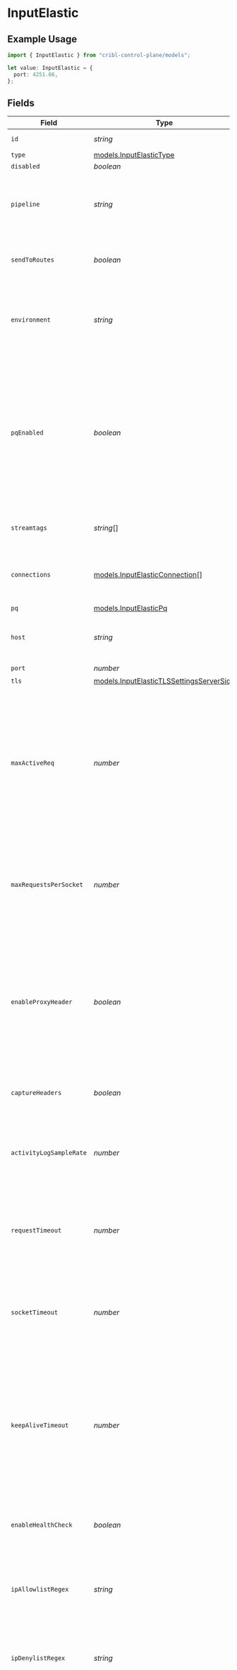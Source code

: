 # InputElastic

## Example Usage

```typescript
import { InputElastic } from "cribl-control-plane/models";

let value: InputElastic = {
  port: 4251.06,
};
```

## Fields

| Field                                                                                                                                                                                                                                                                                   | Type                                                                                                                                                                                                                                                                                    | Required                                                                                                                                                                                                                                                                                | Description                                                                                                                                                                                                                                                                             |
| --------------------------------------------------------------------------------------------------------------------------------------------------------------------------------------------------------------------------------------------------------------------------------------- | --------------------------------------------------------------------------------------------------------------------------------------------------------------------------------------------------------------------------------------------------------------------------------------- | --------------------------------------------------------------------------------------------------------------------------------------------------------------------------------------------------------------------------------------------------------------------------------------- | --------------------------------------------------------------------------------------------------------------------------------------------------------------------------------------------------------------------------------------------------------------------------------------- |
| `id`                                                                                                                                                                                                                                                                                    | *string*                                                                                                                                                                                                                                                                                | :heavy_minus_sign:                                                                                                                                                                                                                                                                      | Unique ID for this input                                                                                                                                                                                                                                                                |
| `type`                                                                                                                                                                                                                                                                                  | [models.InputElasticType](../models/inputelastictype.md)                                                                                                                                                                                                                                | :heavy_minus_sign:                                                                                                                                                                                                                                                                      | N/A                                                                                                                                                                                                                                                                                     |
| `disabled`                                                                                                                                                                                                                                                                              | *boolean*                                                                                                                                                                                                                                                                               | :heavy_minus_sign:                                                                                                                                                                                                                                                                      | N/A                                                                                                                                                                                                                                                                                     |
| `pipeline`                                                                                                                                                                                                                                                                              | *string*                                                                                                                                                                                                                                                                                | :heavy_minus_sign:                                                                                                                                                                                                                                                                      | Pipeline to process data from this Source before sending it through the Routes                                                                                                                                                                                                          |
| `sendToRoutes`                                                                                                                                                                                                                                                                          | *boolean*                                                                                                                                                                                                                                                                               | :heavy_minus_sign:                                                                                                                                                                                                                                                                      | Select whether to send data to Routes, or directly to Destinations.                                                                                                                                                                                                                     |
| `environment`                                                                                                                                                                                                                                                                           | *string*                                                                                                                                                                                                                                                                                | :heavy_minus_sign:                                                                                                                                                                                                                                                                      | Optionally, enable this config only on a specified Git branch. If empty, will be enabled everywhere.                                                                                                                                                                                    |
| `pqEnabled`                                                                                                                                                                                                                                                                             | *boolean*                                                                                                                                                                                                                                                                               | :heavy_minus_sign:                                                                                                                                                                                                                                                                      | Use a disk queue to minimize data loss when connected services block. See [Cribl Docs](https://docs.cribl.io/stream/persistent-queues) for PQ defaults (Cribl-managed Cloud Workers) and configuration options (on-prem and hybrid Workers).                                            |
| `streamtags`                                                                                                                                                                                                                                                                            | *string*[]                                                                                                                                                                                                                                                                              | :heavy_minus_sign:                                                                                                                                                                                                                                                                      | Tags for filtering and grouping in @{product}                                                                                                                                                                                                                                           |
| `connections`                                                                                                                                                                                                                                                                           | [models.InputElasticConnection](../models/inputelasticconnection.md)[]                                                                                                                                                                                                                  | :heavy_minus_sign:                                                                                                                                                                                                                                                                      | Direct connections to Destinations, and optionally via a Pipeline or a Pack                                                                                                                                                                                                             |
| `pq`                                                                                                                                                                                                                                                                                    | [models.InputElasticPq](../models/inputelasticpq.md)                                                                                                                                                                                                                                    | :heavy_minus_sign:                                                                                                                                                                                                                                                                      | N/A                                                                                                                                                                                                                                                                                     |
| `host`                                                                                                                                                                                                                                                                                  | *string*                                                                                                                                                                                                                                                                                | :heavy_minus_sign:                                                                                                                                                                                                                                                                      | Address to bind on. Defaults to 0.0.0.0 (all addresses).                                                                                                                                                                                                                                |
| `port`                                                                                                                                                                                                                                                                                  | *number*                                                                                                                                                                                                                                                                                | :heavy_check_mark:                                                                                                                                                                                                                                                                      | Port to listen on                                                                                                                                                                                                                                                                       |
| `tls`                                                                                                                                                                                                                                                                                   | [models.InputElasticTLSSettingsServerSide](../models/inputelastictlssettingsserverside.md)                                                                                                                                                                                              | :heavy_minus_sign:                                                                                                                                                                                                                                                                      | N/A                                                                                                                                                                                                                                                                                     |
| `maxActiveReq`                                                                                                                                                                                                                                                                          | *number*                                                                                                                                                                                                                                                                                | :heavy_minus_sign:                                                                                                                                                                                                                                                                      | Maximum number of active requests allowed per Worker Process. Set to 0 for unlimited. Caution: Increasing the limit above the default value, or setting it to unlimited, may degrade performance and reduce throughput.                                                                 |
| `maxRequestsPerSocket`                                                                                                                                                                                                                                                                  | *number*                                                                                                                                                                                                                                                                                | :heavy_minus_sign:                                                                                                                                                                                                                                                                      | Maximum number of requests per socket before @{product} instructs the client to close the connection. Default is 0 (unlimited).                                                                                                                                                         |
| `enableProxyHeader`                                                                                                                                                                                                                                                                     | *boolean*                                                                                                                                                                                                                                                                               | :heavy_minus_sign:                                                                                                                                                                                                                                                                      | Extract the client IP and port from PROXY protocol v1/v2. When enabled, the X-Forwarded-For header is ignored. Disable to use the X-Forwarded-For header for client IP extraction.                                                                                                      |
| `captureHeaders`                                                                                                                                                                                                                                                                        | *boolean*                                                                                                                                                                                                                                                                               | :heavy_minus_sign:                                                                                                                                                                                                                                                                      | Add request headers to events, in the __headers field                                                                                                                                                                                                                                   |
| `activityLogSampleRate`                                                                                                                                                                                                                                                                 | *number*                                                                                                                                                                                                                                                                                | :heavy_minus_sign:                                                                                                                                                                                                                                                                      | How often request activity is logged at the `info` level. A value of 1 would log every request, 10 every 10th request, etc.                                                                                                                                                             |
| `requestTimeout`                                                                                                                                                                                                                                                                        | *number*                                                                                                                                                                                                                                                                                | :heavy_minus_sign:                                                                                                                                                                                                                                                                      | How long to wait for an incoming request to complete before aborting it. Use 0 to disable.                                                                                                                                                                                              |
| `socketTimeout`                                                                                                                                                                                                                                                                         | *number*                                                                                                                                                                                                                                                                                | :heavy_minus_sign:                                                                                                                                                                                                                                                                      | How long @{product} should wait before assuming that an inactive socket has timed out. To wait forever, set to 0.                                                                                                                                                                       |
| `keepAliveTimeout`                                                                                                                                                                                                                                                                      | *number*                                                                                                                                                                                                                                                                                | :heavy_minus_sign:                                                                                                                                                                                                                                                                      | After the last response is sent, @{product} will wait this long for additional data before closing the socket connection. Minimum 1 second, maximum 600 seconds (10 minutes).                                                                                                           |
| `enableHealthCheck`                                                                                                                                                                                                                                                                     | *boolean*                                                                                                                                                                                                                                                                               | :heavy_minus_sign:                                                                                                                                                                                                                                                                      | Expose the /cribl_health endpoint, which returns 200 OK when this Source is healthy                                                                                                                                                                                                     |
| `ipAllowlistRegex`                                                                                                                                                                                                                                                                      | *string*                                                                                                                                                                                                                                                                                | :heavy_minus_sign:                                                                                                                                                                                                                                                                      | Messages from matched IP addresses will be processed, unless also matched by the denylist                                                                                                                                                                                               |
| `ipDenylistRegex`                                                                                                                                                                                                                                                                       | *string*                                                                                                                                                                                                                                                                                | :heavy_minus_sign:                                                                                                                                                                                                                                                                      | Messages from matched IP addresses will be ignored. This takes precedence over the allowlist.                                                                                                                                                                                           |
| `elasticAPI`                                                                                                                                                                                                                                                                            | *string*                                                                                                                                                                                                                                                                                | :heavy_minus_sign:                                                                                                                                                                                                                                                                      | Absolute path on which to listen for Elasticsearch API requests. Defaults to /. _bulk will be appended automatically. For example, /myPath becomes /myPath/_bulk. Requests can then be made to either /myPath/_bulk or /myPath/<myIndexName>/_bulk. Other entries are faked as success. |
| `authType`                                                                                                                                                                                                                                                                              | [models.InputElasticAuthenticationType](../models/inputelasticauthenticationtype.md)                                                                                                                                                                                                    | :heavy_minus_sign:                                                                                                                                                                                                                                                                      | N/A                                                                                                                                                                                                                                                                                     |
| `apiVersion`                                                                                                                                                                                                                                                                            | [models.InputElasticAPIVersion](../models/inputelasticapiversion.md)                                                                                                                                                                                                                    | :heavy_minus_sign:                                                                                                                                                                                                                                                                      | The API version to use for communicating with the server                                                                                                                                                                                                                                |
| `extraHttpHeaders`                                                                                                                                                                                                                                                                      | [models.InputElasticExtraHttpHeader](../models/inputelasticextrahttpheader.md)[]                                                                                                                                                                                                        | :heavy_minus_sign:                                                                                                                                                                                                                                                                      | Headers to add to all events                                                                                                                                                                                                                                                            |
| `metadata`                                                                                                                                                                                                                                                                              | [models.InputElasticMetadatum](../models/inputelasticmetadatum.md)[]                                                                                                                                                                                                                    | :heavy_minus_sign:                                                                                                                                                                                                                                                                      | Fields to add to events from this input                                                                                                                                                                                                                                                 |
| `proxyMode`                                                                                                                                                                                                                                                                             | [models.InputElasticProxyMode](../models/inputelasticproxymode.md)                                                                                                                                                                                                                      | :heavy_minus_sign:                                                                                                                                                                                                                                                                      | N/A                                                                                                                                                                                                                                                                                     |
| `description`                                                                                                                                                                                                                                                                           | *string*                                                                                                                                                                                                                                                                                | :heavy_minus_sign:                                                                                                                                                                                                                                                                      | N/A                                                                                                                                                                                                                                                                                     |
| `username`                                                                                                                                                                                                                                                                              | *string*                                                                                                                                                                                                                                                                                | :heavy_minus_sign:                                                                                                                                                                                                                                                                      | N/A                                                                                                                                                                                                                                                                                     |
| `password`                                                                                                                                                                                                                                                                              | *string*                                                                                                                                                                                                                                                                                | :heavy_minus_sign:                                                                                                                                                                                                                                                                      | N/A                                                                                                                                                                                                                                                                                     |
| `credentialsSecret`                                                                                                                                                                                                                                                                     | *string*                                                                                                                                                                                                                                                                                | :heavy_minus_sign:                                                                                                                                                                                                                                                                      | Select or create a secret that references your credentials                                                                                                                                                                                                                              |
| `authTokens`                                                                                                                                                                                                                                                                            | *string*[]                                                                                                                                                                                                                                                                              | :heavy_minus_sign:                                                                                                                                                                                                                                                                      | Bearer tokens to include in the authorization header                                                                                                                                                                                                                                    |
| `customAPIVersion`                                                                                                                                                                                                                                                                      | *string*                                                                                                                                                                                                                                                                                | :heavy_minus_sign:                                                                                                                                                                                                                                                                      | Custom version information to respond to requests                                                                                                                                                                                                                                       |
